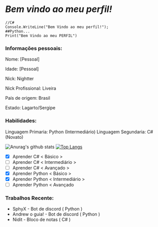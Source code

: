 
# ***Bem vindo ao meu perfil!***

    //C#
    Console.WriteLine("Bem Vindo ao meu perfil!");
    ##Python...
    Print("Bem Vindo ao meu PERFIL")

> 

###  Informações pessoais:
Nome:  [Pessoal]

Idade: [Pessoal]

Nick: Nightter

Nick Profissional: Liveira

País de origem: Brasil

Estado: Lagarto/Sergipe

### Habilidades:
Linguagem Primaria: Python (Intermediário)
Linguagem Segundaria: C# (Novato)

![Anurag's github stats](https://github-readme-stats.vercel.app/api?username=Liveira&show_icons=true&theme=radical)
[![Top Langs](https://github-readme-stats.vercel.app/api/top-langs/?username=Liveira&langs_count=8&theme=radical)](https://github.com/anuraghazra/github-readme-stats)
 - [x] Aprender C# < Básico >
 - [ ]  Aprender C# < Intermediário > 
 - [ ] Aprender C# < Avançado > 
 - [x] Aprender Python < Básico >
 - [x] Aprender Python < Intermediário > 
 - [ ] Aprender Python < Avançado
 
 ### Trabalhos Recente:
- SphyX - Bot de discord ( Python )
- Andrew o guia! - Bot de discord ( Python )
- Nidit - Bloco de notas ( C# )

